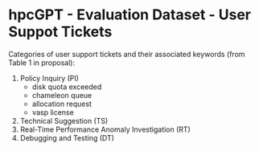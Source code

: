 # hpcGPT - Evaluation Dataset - User Suppot Tickets

Categories of user support tickets and their associated keywords (from Table 1 in proposal):
1. Policy Inquiry (PI)
   - disk quota exceeded
   - chameleon queue
   - allocation request
   - vasp license
2. Technical Suggestion (TS)
3. Real-Time Performance Anomaly Investigation (RT)
4. Debugging and Testing (DT)
